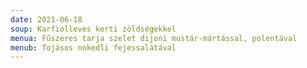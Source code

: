 ```yaml
---
date: 2021-06-18
soup: Karfiolleves kerti zöldségekkel
menua: Fűszeres tarja szelet dijoni mustár-mártással, polentával
menub: Tojásos nokedli fejessalátával
---
```

